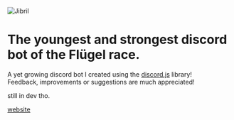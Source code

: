 ![Jibril](https://i.imgur.com/ATJeY4G.jpg)
# The youngest and strongest discord bot of the Flügel race.

A yet growing discord bot I created using the [discord.js](https://github.com/discordjs/discord.js) library! <br>
Feedback, improvements or suggestions are much appreciated!

still in dev tho.

[website](https://jibril.now.sh/) 
